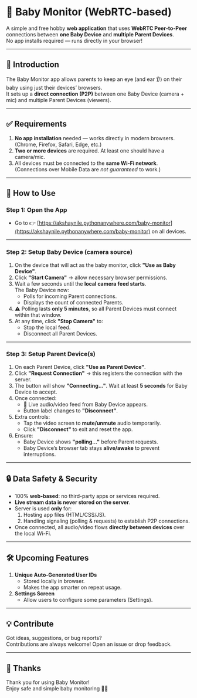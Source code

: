 # 👶 Baby Monitor (WebRTC-based)

A simple and free hobby **web application** that uses **WebRTC Peer-to-Peer** connections between **one Baby Device** and **multiple Parent Devices**.  
No app installs required — runs directly in your browser!

---

## 📌 Introduction
The Baby Monitor app allows parents to keep an eye (and ear 👂) on their baby using just their devices’ browsers.  
It sets up a **direct connection (P2P)** between one Baby Device (camera + mic) and multiple Parent Devices (viewers).

---

## ✅ Requirements
1. **No app installation** needed — works directly in modern browsers.  
   (Chrome, Firefox, Safari, Edge, etc.)
2. **Two or more devices** are required. At least one should have a camera/mic.  
3. All devices must be connected to the **same Wi-Fi network**.  
   (Connections over Mobile Data are *not guaranteed* to work.)

---

## 🚀 How to Use

### Step 1: Open the App
- Go to 👉 [https://akshaynile.pythonanywhere.com/baby-monitor](https://akshaynile.pythonanywhere.com/baby-monitor) on all devices.

---

### Step 2: Setup Baby Device (camera source)
1. On the device that will act as the baby monitor, click **"Use as Baby Device"**.
2. Click **"Start Camera"** → allow necessary browser permissions.
3. Wait a few seconds until the **local camera feed starts**.  
   The Baby Device now:
   - Polls for incoming Parent connections.
   - Displays the count of connected Parents.
4. ⚠️ Polling lasts **only 5 minutes**, so all Parent Devices must connect within that window.
5. At any time, click **"Stop Camera"** to:
   - Stop the local feed.
   - Disconnect all Parent Devices.

---

### Step 3: Setup Parent Device(s)
1. On each Parent Device, click **"Use as Parent Device"**.
2. Click **"Request Connection"** → this registers the connection with the server.
3. The button will show **"Connecting..."**. Wait at least **5 seconds** for Baby Device to accept.
4. Once connected:
   - 🎥 Live audio/video feed from Baby Device appears.
   - Button label changes to **"Disconnect"**.
5. Extra controls:
   - Tap the video screen to **mute/unmute** audio temporarily.
   - Click **"Disconnect"** to exit and reset the app.
6. Ensure:
   - Baby Device shows **"polling..."** before Parent requests.
   - Baby Device’s browser tab stays **alive/awake** to prevent interruptions.

---

## 🔒 Data Safety & Security
- 100% **web-based**: no third-party apps or services required.
- **Live stream data is never stored on the server**.  
- Server is used **only** for:
  1. Hosting app files (HTML/CSS/JS).  
  2. Handling signaling (polling & requests) to establish P2P connections.  
- Once connected, all audio/video flows **directly between devices** over the local Wi-Fi.

---

## 🛠 Upcoming Features
1. **Unique Auto-Generated User IDs**  
   - Stored locally in browser.  
   - Makes the app smarter on repeat usage.
2. **Settings Screen**  
   - Allow users to configure some parameters (Settings).

---

## 💡 Contribute
Got ideas, suggestions, or bug reports?  
Contributions are always welcome! Open an issue or drop feedback.

---

## 🙏 Thanks
Thank you for using Baby Monitor!  
Enjoy safe and simple baby monitoring 👶🎥